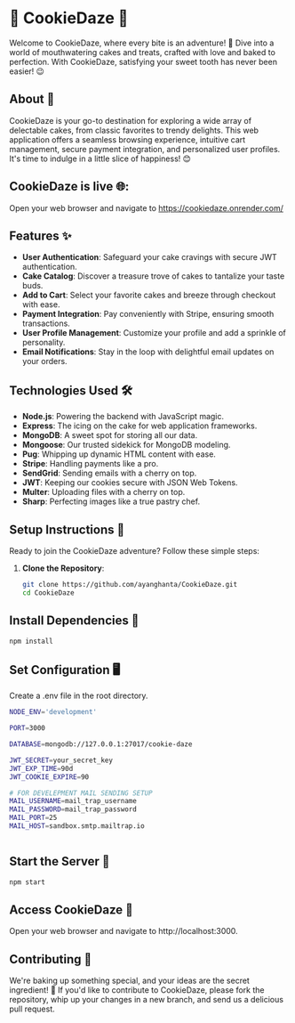 # 🍪 CookieDaze 🍰

Welcome to CookieDaze, where every bite is an adventure! 🎉 Dive into a world of mouthwatering cakes and treats, crafted with love and baked to perfection. With CookieDaze, satisfying your sweet tooth has never been easier! 😉

## About 🎂

CookieDaze is your go-to destination for exploring a wide array of delectable cakes, from classic favorites to trendy delights. This web application offers a seamless browsing experience, intuitive cart management, secure payment integration, and personalized user profiles. It's time to indulge in a little slice of happiness! 😊

## CookieDaze is live 🌐:

Open your web browser and navigate to https://cookiedaze.onrender.com/

## Features ✨

- **User Authentication**: Safeguard your cake cravings with secure JWT authentication.
- **Cake Catalog**: Discover a treasure trove of cakes to tantalize your taste buds.
- **Add to Cart**: Select your favorite cakes and breeze through checkout with ease.
- **Payment Integration**: Pay conveniently with Stripe, ensuring smooth transactions.
- **User Profile Management**: Customize your profile and add a sprinkle of personality.
- **Email Notifications**: Stay in the loop with delightful email updates on your orders.

## Technologies Used 🛠️

- **Node.js**: Powering the backend with JavaScript magic.
- **Express**: The icing on the cake for web application frameworks.
- **MongoDB**: A sweet spot for storing all our data.
- **Mongoose**: Our trusted sidekick for MongoDB modeling.
- **Pug**: Whipping up dynamic HTML content with ease.
- **Stripe**: Handling payments like a pro.
- **SendGrid**: Sending emails with a cherry on top.
- **JWT**: Keeping our cookies secure with JSON Web Tokens.
- **Multer**: Uploading files with a cherry on top.
- **Sharp**: Perfecting images like a true pastry chef.

## Setup Instructions 🚀

Ready to join the CookieDaze adventure? Follow these simple steps:

1. **Clone the Repository**:
   ```bash
   git clone https://github.com/ayanghanta/CookieDaze.git
   cd CookieDaze
   ```

## Install Dependencies 🔽

```bash
npm install
```

## Set Configuration 🖥️

Create a .env file in the root directory.

```bash
NODE_ENV='development'

PORT=3000

DATABASE=mongodb://127.0.0.1:27017/cookie-daze

JWT_SECRET=your_secret_key
JWT_EXP_TIME=90d
JWT_COOKIE_EXPIRE=90

# FOR DEVELEPMENT MAIL SENDING SETUP
MAIL_USERNAME=mail_trap_username
MAIL_PASSWORD=mail_trap_password
MAIL_PORT=25
MAIL_HOST=sandbox.smtp.mailtrap.io



```

## Start the Server 🛜

```bash
npm start
```

## Access CookieDaze 🔗

Open your web browser and navigate to http://localhost:3000.

## Contributing 🤝

We're baking up something special, and your ideas are the secret ingredient! 🎂 If you'd like to contribute to CookieDaze, please fork the repository, whip up your changes in a new branch, and send us a delicious pull request.

